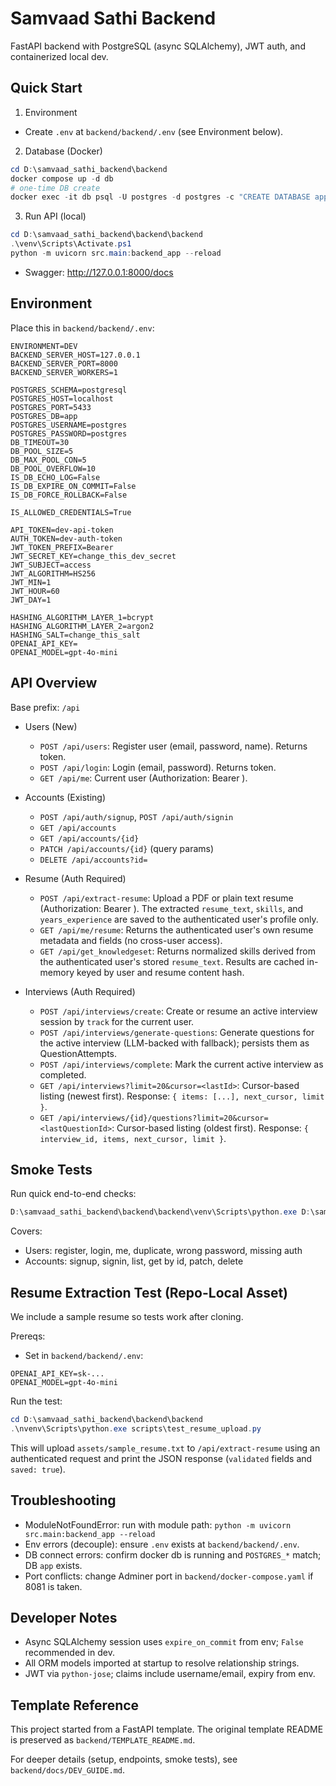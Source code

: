 # Samvaad Sathi Backend

FastAPI backend with PostgreSQL (async SQLAlchemy), JWT auth, and containerized local dev.

## Quick Start

1) Environment
- Create `.env` at `backend/backend/.env` (see Environment below).

2) Database (Docker)
```powershell
cd D:\samvaad_sathi_backend\backend
docker compose up -d db
# one-time DB create
docker exec -it db psql -U postgres -d postgres -c "CREATE DATABASE app;"
```

3) Run API (local)
```powershell
cd D:\samvaad_sathi_backend\backend\backend
.\venv\Scripts\Activate.ps1
python -m uvicorn src.main:backend_app --reload
```
- Swagger: http://127.0.0.1:8000/docs

## Environment
Place this in `backend/backend/.env`:
```env
ENVIRONMENT=DEV
BACKEND_SERVER_HOST=127.0.0.1
BACKEND_SERVER_PORT=8000
BACKEND_SERVER_WORKERS=1

POSTGRES_SCHEMA=postgresql
POSTGRES_HOST=localhost
POSTGRES_PORT=5433
POSTGRES_DB=app
POSTGRES_USERNAME=postgres
POSTGRES_PASSWORD=postgres
DB_TIMEOUT=30
DB_POOL_SIZE=5
DB_MAX_POOL_CON=5
DB_POOL_OVERFLOW=10
IS_DB_ECHO_LOG=False
IS_DB_EXPIRE_ON_COMMIT=False
IS_DB_FORCE_ROLLBACK=False

IS_ALLOWED_CREDENTIALS=True

API_TOKEN=dev-api-token
AUTH_TOKEN=dev-auth-token
JWT_TOKEN_PREFIX=Bearer
JWT_SECRET_KEY=change_this_dev_secret
JWT_SUBJECT=access
JWT_ALGORITHM=HS256
JWT_MIN=1
JWT_HOUR=60
JWT_DAY=1

HASHING_ALGORITHM_LAYER_1=bcrypt
HASHING_ALGORITHM_LAYER_2=argon2
HASHING_SALT=change_this_salt
OPENAI_API_KEY= 
OPENAI_MODEL=gpt-4o-mini
```

## API Overview
Base prefix: `/api`

- Users (New)
  - `POST /api/users`: Register user (email, password, name). Returns token.
  - `POST /api/login`: Login (email, password). Returns token.
  - `GET /api/me`: Current user (Authorization: Bearer <token>).

- Accounts (Existing)
  - `POST /api/auth/signup`, `POST /api/auth/signin`
  - `GET /api/accounts`
  - `GET /api/accounts/{id}`
  - `PATCH /api/accounts/{id}` (query params)
  - `DELETE /api/accounts?id=`

- Resume (Auth Required)
  - `POST /api/extract-resume`: Upload a PDF or plain text resume (Authorization: Bearer <token>). The extracted `resume_text`, `skills`, and `years_experience` are saved to the authenticated user's profile only.
  - `GET /api/me/resume`: Returns the authenticated user's own resume metadata and fields (no cross-user access).
  - `GET /api/get_knowledgeset`: Returns normalized skills derived from the authenticated user's stored `resume_text`. Results are cached in-memory keyed by user and resume content hash.

- Interviews (Auth Required)
  - `POST /api/interviews/create`: Create or resume an active interview session by `track` for the current user.
  - `POST /api/interviews/generate-questions`: Generate questions for the active interview (LLM-backed with fallback); persists them as QuestionAttempts.
  - `POST /api/interviews/complete`: Mark the current active interview as completed.
  - `GET /api/interviews?limit=20&cursor=<lastId>`: Cursor-based listing (newest first). Response: `{ items: [...], next_cursor, limit }`.
  - `GET /api/interviews/{id}/questions?limit=20&cursor=<lastQuestionId>`: Cursor-based listing (oldest first). Response: `{ interview_id, items, next_cursor, limit }`.

## Smoke Tests
Run quick end-to-end checks:
```powershell
D:\samvaad_sathi_backend\backend\backend\venv\Scripts\python.exe D:\samvaad_sathi_backend\backend\backend\scripts\smoke_test.py
```
Covers:
- Users: register, login, me, duplicate, wrong password, missing auth
- Accounts: signup, signin, list, get by id, patch, delete

## Resume Extraction Test (Repo-Local Asset)
We include a sample resume so tests work after cloning.

Prereqs:
- Set in `backend/backend/.env`:
```env
OPENAI_API_KEY=sk-...
OPENAI_MODEL=gpt-4o-mini
```

Run the test:
```powershell
cd D:\samvaad_sathi_backend\backend\backend
.\nvenv\Scripts\python.exe scripts\test_resume_upload.py
```
This will upload `assets/sample_resume.txt` to `/api/extract-resume` using an authenticated request and print the JSON response (`validated` fields and `saved: true`).

## Troubleshooting
- ModuleNotFoundError: run with module path: `python -m uvicorn src.main:backend_app --reload`
- Env errors (decouple): ensure `.env` exists at `backend/backend/.env`.
- DB connect errors: confirm docker db is running and `POSTGRES_*` match; DB `app` exists.
- Port conflicts: change Adminer port in `backend/docker-compose.yaml` if 8081 is taken.

## Developer Notes
- Async SQLAlchemy session uses `expire_on_commit` from env; `False` recommended in dev.
- All ORM models imported at startup to resolve relationship strings.
- JWT via `python-jose`; claims include username/email, expiry from env.

## Template Reference
This project started from a FastAPI template. The original template README is preserved as `backend/TEMPLATE_README.md`.

For deeper details (setup, endpoints, smoke tests), see `backend/docs/DEV_GUIDE.md`.
